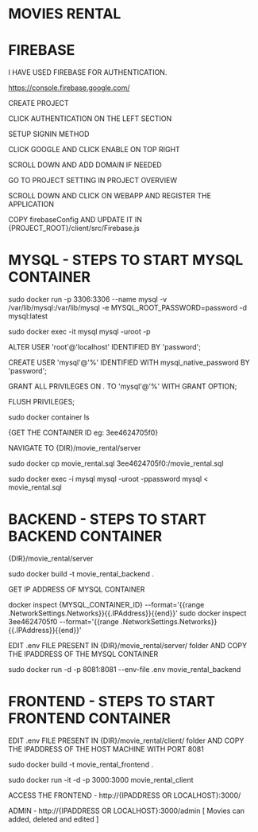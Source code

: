 # MOVIES RENTAL

# FIREBASE

I HAVE USED FIREBASE FOR AUTHENTICATION. 

https://console.firebase.google.com/

CREATE PROJECT

CLICK AUTHENTICATION ON THE LEFT SECTION

SETUP SIGNIN METHOD 

CLICK GOOGLE AND CLICK ENABLE ON TOP RIGHT

SCROLL DOWN AND ADD DOMAIN IF NEEDED

GO TO PROJECT SETTING IN PROJECT OVERVIEW

SCROLL DOWN AND CLICK ON WEBAPP AND REGISTER THE APPLICATION

COPY firebaseConfig AND UPDATE IT IN {PROJECT_ROOT}/client/src/Firebase.js


# MYSQL - STEPS TO START MYSQL CONTAINER

sudo docker run -p 3306:3306 --name mysql -v /var/lib/mysql:/var/lib/mysql -e MYSQL_ROOT_PASSWORD=password -d mysql:latest

sudo docker exec -it mysql mysql -uroot -p

ALTER USER 'root'@'localhost' IDENTIFIED BY 'password';

CREATE USER 'mysql'@'%' IDENTIFIED WITH mysql_native_password BY 'password';

GRANT ALL PRIVILEGES ON *.* TO 'mysql'@'%' WITH GRANT OPTION;

FLUSH PRIVILEGES;

sudo docker container ls

{GET THE CONTAINER ID eg: 3ee4624705f0}
 
NAVIGATE TO {DIR}/movie_rental/server

sudo docker cp movie_rental.sql 3ee4624705f0:/movie_rental.sql

sudo docker exec -i mysql mysql -uroot -ppassword mysql < movie_rental.sql


# BACKEND - STEPS TO START BACKEND CONTAINER

{DIR}/movie_rental/server

sudo docker build -t movie_rental_backend .

GET IP ADDRESS OF MYSQL CONTAINER

docker inspect {MYSQL_CONTAINER_ID} --format='{{range .NetworkSettings.Networks}}{{.IPAddress}}{{end}}'
sudo docker inspect 3ee4624705f0 --format='{{range .NetworkSettings.Networks}}{{.IPAddress}}{{end}}'

EDIT .env FILE PRESENT IN {DIR}/movie_rental/server/ folder AND COPY THE IPADDRESS OF THE MYSQL CONTAINER 

sudo docker run -d -p 8081:8081 --env-file .env movie_rental_backend



# FRONTEND - STEPS TO START FRONTEND CONTAINER

EDIT .env FILE PRESENT IN {DIR}/movie_rental/client/ folder AND COPY THE IPADDRESS OF THE HOST MACHINE WITH PORT 8081

sudo docker build -t movie_rental_frontend .

sudo docker run -it -d -p 3000:3000 movie_rental_client

ACCESS THE FRONTEND - http://{IPADDRESS OR LOCALHOST}:3000/

ADMIN - http://{IPADDRESS OR LOCALHOST}:3000/admin [ Movies can added, deleted and edited ]






